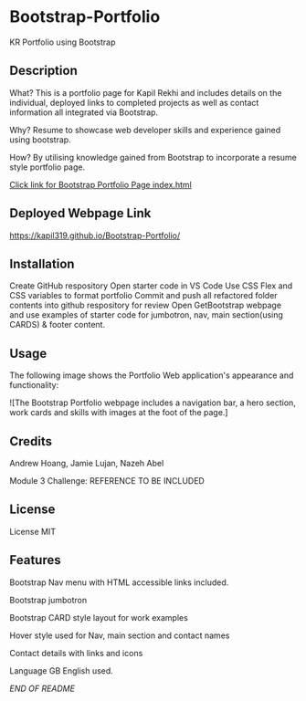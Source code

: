 
# Bootstrap-Portfolio
KR Portfolio using Bootstrap 

## Description 

What? This is a portfolio page for Kapil Rekhi and includes details on the individual, deployed links to completed projects as well as contact information all integrated via Bootstrap.

Why? Resume to showcase web developer skills and experience gained using bootstrap.

How? By utilising knowledge gained from Bootstrap to incorporate a resume style portfolio page. 

[Click link for Bootstrap Portfolio Page index.html](index.html)

## Deployed Webpage Link

https://kapil319.github.io/Bootstrap-Portfolio/


## Installation

Create GitHub respository 
Open starter code in VS Code
Use CSS Flex and CSS variables to format portfolio
Commit and push all refactored folder contents into github respository for review
Open GetBootstrap webpage and use examples of starter code for jumbotron, nav, main section(using CARDS) & footer content. 

## Usage 

The following image shows the Portfolio Web application's appearance and functionality:

![The Bootstrap Portfolio webpage includes a navigation bar, a hero section, work cards and skills with images at the foot of the page.]

## Credits

Andrew Hoang,
Jamie Lujan,
Nazeh Abel

Module 3 Challenge: REFERENCE TO BE INCLUDED


## License

License MIT

## Features

Bootstrap Nav menu with HTML accessible links included.

Bootstrap jumbotron

Bootstrap CARD style layout for work examples

Hover style used for Nav, main section and contact names

Contact details with links and icons

Language GB English used.

*END OF README*